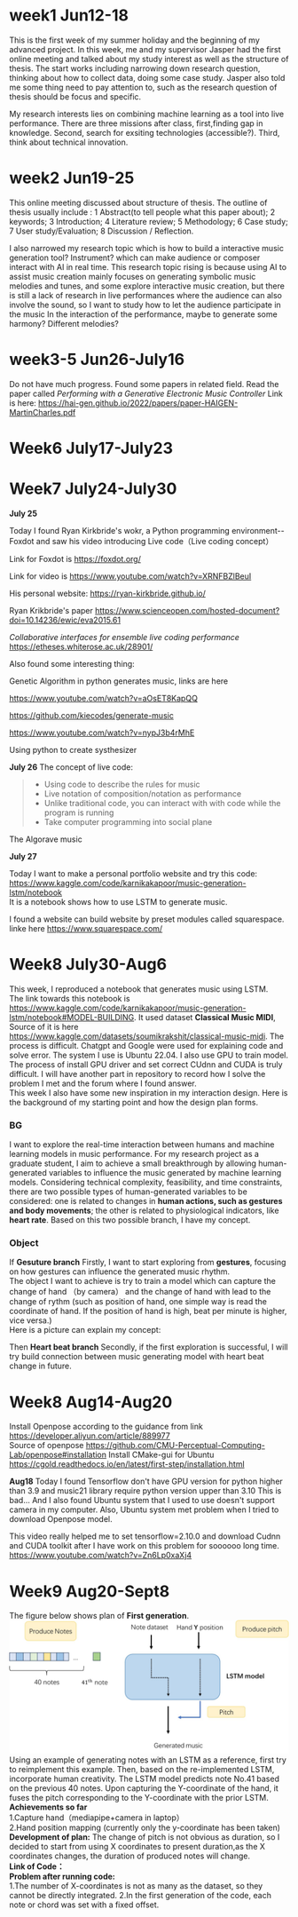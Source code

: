 
# week1 Jun12-18

This is the first week of my summer holiday and the beginning of my advanced project. In this week, me and my supervisor Jasper had the first online meeting and talked about my study interest as well as the structure of thesis. The start works including narrowing down research question, thinking about how to collect data, doing some case study.
Jasper also told me some thing need to pay attention to, such as the research question of thesis should be focus and specific.

My research interests lies on combining machine learning as a tool into live performance. There are three missions after class, first,finding gap in knowledge. Second, search for
exsiting technologies (accessible?). Third, think about technical innovation.


# week2 Jun19-25
This online meeting discussed about structure of thesis.
The outline of thesis usually include : 
1 Abstract(to tell people what this paper about); 
2 keywords;
3 Introduction;
4 Literature review;
5 Methodology;
6 Case study;
7 User study/Evaluation;
8 Discussion / Reflection.

I also narrowed my research topic which is how to build a interactive music generation tool? Instrument? which can make audience or composer interact with AI in real time.
This research topic rising is because using AI to assist music creation mainly focuses on generating symbolic music melodies and tunes, and some explore interactive music creation, but there is still a lack of research in live performances where the audience can also involve the sound, so I want to study how to let the audience participate in the music In the interaction of the performance, maybe to generate some harmony? Different melodies?

# week3-5 Jun26-July16
Do not have much progress. Found some papers in related field.
Read the paper called _Performing with a Generative Electronic Music Controller_
Link is here: https://hai-gen.github.io/2022/papers/paper-HAIGEN-MartinCharles.pdf

# Week6 July17-July23

# Week7 July24-July30

**July 25**

Today I found Ryan Kirkbride's wokr, a Python programming environment-- Foxdot and saw his video introducing Live code（Live coding concept）

Link for Foxdot is https://foxdot.org/ 

Link for video is https://www.youtube.com/watch?v=XRNFBZlBeuI

His personal website: https://ryan-kirkbride.github.io/

Ryan Krikbride's paper
https://www.scienceopen.com/hosted-document?doi=10.14236/ewic/eva2015.61

*Collaborative interfaces for ensemble live coding performance* https://etheses.whiterose.ac.uk/28901/ 

Also found some interesting thing:

Genetic Algorithm in python generates music, links are here 

https://www.youtube.com/watch?v=aOsET8KapQQ

https://github.com/kiecodes/generate-music

https://www.youtube.com/watch?v=nypJ3b4rMhE

Using python to create systhesizer

**July 26**
The concept of live code:
> * Using code to describe the rules for music
> * Live notation of composition/notation as performance
> * Unlike traditional code, you can interact with with code while the program is running
> * Take computer programming into social plane

The Algorave music

**July 27**

Today I want to make a personal portfolio website and try this code:<br /> https://www.kaggle.com/code/karnikakapoor/music-generation-lstm/notebook<br />
It is a notebook shows how to use LSTM to generate music.

I found a website can build website by preset modules called squarespace.<br />
linke here  https://www.squarespace.com/ 

# Week8 July30-Aug6
This week, I reproduced a notebook that generates music using LSTM. <br/>The link towards this notebook is https://www.kaggle.com/code/karnikakapoor/music-generation-lstm/notebook#MODEL-BUILDING. It used dataset **Classical Music MIDI**, Source of it is here https://www.kaggle.com/datasets/soumikrakshit/classical-music-midi.
The process is difficult. Chatgpt and Google were used for explaining code and solve error. The system I use is Ubuntu 22.04. I also use GPU to train model. The process of install GPU driver and set correct CUdnn and CUDA is truly difficult. I will have another part in repository to record how I solve the problem I met and the forum where I found answer. <br/>
This week I also have some new inspiration in my interaction design. Here is the background of my starting point and how the design plan forms.<br/>

### BG  
I want to explore the real-time interaction between humans and machine learning models in music performance. For my research project as a graduate student, I aim to achieve a small breakthrough by allowing human-generated variables to influence the music generated by machine learning models. Considering technical complexity, feasibility, and time constraints, there are two possible types of human-generated variables to be considered: one is related to changes in **human actions, such as gestures and body movements**; the other is related to physiological indicators, like **heart rate**. Based on this two possible branch, I have my concept.<br/>

### Object
If **Gesuture branch**
Firstly, I want to start exploring from **gestures**, focusing on how gestures can influence the generated music rhythm. <br/>
The object I want to achieve is try to train a model which can capture the change of hand （by camera） and the change of hand with lead to the change of rythm (such as position of hand, one simple way is read the coordinate of hand. If the position of hand is high, beat per minute is higher, vice versa.)<br/>
Here is a picture can explain my concept:

Then **Heart beat branch**
Secondly, if the first exploration is successful, I will try build connection between music generating model with heart beat change in future.<br/>

# Week8 Aug14-Aug20
Install Openpose according to the guidance from link https://developer.aliyun.com/article/889977<br/>
Source of openpose https://github.com/CMU-Perceptual-Computing-Lab/openpose#installation
Install CMake-gui for Ubuntu https://cgold.readthedocs.io/en/latest/first-step/installation.html

**Aug18**
Today I found Tensorflow don't have GPU version for python higher than 3.9 and music21 library require python version upper than 3.10
This is bad... And I also found Ubuntu system that I used to use doesn't support camera in my computer. Also, Ubuntu system met problem when I tried to download Openpose model.

This video really helped me to set tensorflow=2.10.0 and download Cudnn and CUDA toolkit after I have work on this problem for soooooo long time.
https://www.youtube.com/watch?v=Zn6Lp0xaXj4

# Week9 Aug20-Sept8
The figure below shows plan of **First generation**.<br/>
![图片名称](https://raw.githubusercontent.com/ZIqinGX/MSc_Advanced_project/main/pictures/First_generation.jpg) 
Using an example of generating notes with an LSTM as a reference, first try to reimplement this example. Then, based on the re-implemented LSTM, incorporate human creativity.
The LSTM model predicts note No.41 based on the previous 40 notes. Upon capturing the Y-coordinate of the hand, it fuses the pitch corresponding to the Y-coordinate with the prior LSTM.<br/>
**Achievements so far**<br/>
1.Capture hand（mediapipe+camera in laptop）<br/>
2.Hand position mapping (currently only the y-coordinate has been taken)<br/>
**Development of plan:** The change of pitch is not obvious as duration, so I decided to start from using X coordinates to present duration,as the X coordinates changes, the duration of produced notes will change. <br/>
**Link of Code：** <br/>
**Problem after running code:** <br/>
1.The number of X-coordinates is not as many as the dataset, so they cannot be directly integrated.
2.In the first generation of the code, each note or chord was set with a fixed offset.



